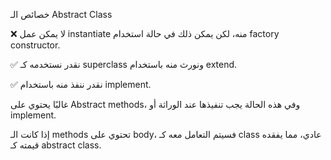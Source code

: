 خصائص الـ Abstract Class

❌ لا يمكن عمل instantiate منه، لكن يمكن ذلك في حالة استخدام factory constructor.

✅ نقدر نستخدمه كـ superclass ونورث منه باستخدام extend.

✅ نقدر ننفذ منه باستخدام implement.

غالبًا يحتوي على Abstract methods، وفي هذه الحالة يجب تنفيذها عند الوراثة أو implement.

إذا كانت الـ methods تحتوي على body، فسيتم التعامل معه كـ class عادي، مما يفقده قيمته كـ abstract class.

